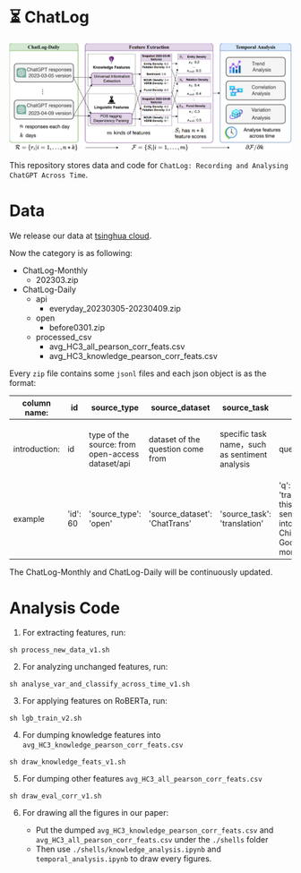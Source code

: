 # ⏳ ChatLog

![](./config/model_system_v3.png)

This repository stores data and code for `ChatLog: Recording and Analysing ChatGPT Across Time`.

# Data

We release our data at [tsinghua cloud](https://cloud.tsinghua.edu.cn/d/733684efbec84cbb8c52/).

Now the category is as following:

- ChatLog-Monthly
  -  202303.zip
- ChatLog-Daily
  - api
    - everyday_20230305-20230409.zip
  - open
    - before0301.zip
  - processed_csv
    - avg_HC3_all_pearson_corr_feats.csv
    - avg_HC3_knowledge_pearson_corr_feats.csv

Every `zip` file contains some `jsonl` files and each json object is as the format:

| column name:  | id       | source_type                                      | source_dataset                    | source_task                                    | q                                                          | a                    | language         | chat_date                       | time                                               |
| ------------- | -------- | ------------------------------------------------ | --------------------------------- | ---------------------------------------------- | ---------------------------------------------------------- | -------------------- | ---------------- | ------------------------------- | -------------------------------------------------- |
| introduction: | id       | type of the source: from open-access dataset/api | dataset of the question come from | specific task name，such as sentiment analysis | question                                                   | response of  ChatGPT | language         | The time that ChatGPT responses | The time that the data is stored into our database |
| example       | 'id': 60 | 'source_type': 'open'                            | 'source_dataset': 'ChatTrans'     | 'source_task': 'translation'                   | 'q': 'translate this sentence into Chinese: Good morning', | 'a': '早上好',       | 'language': 'zh' | 'chat_date': '2023-03-03',      | 'time': '2023-03-04 09:58:09',                     |

The ChatLog-Monthly and ChatLog-Daily will be continuously updated.

# Analysis Code

1. For extracting features, run:

```
sh process_new_data_v1.sh
```

2. For analyzing unchanged features, run:

```
sh analyse_var_and_classify_across_time_v1.sh
```

3. For applying features on RoBERTa, run:

```
sh lgb_train_v2.sh
```

4. For dumping knowledge features into `avg_HC3_knowledge_pearson_corr_feats.csv`

```
sh draw_knowledge_feats_v1.sh
```

5. For dumping other features `avg_HC3_all_pearson_corr_feats.csv`

```
sh draw_eval_corr_v1.sh
```

6. For drawing all the figures in our paper:

   - Put the dumped  `avg_HC3_knowledge_pearson_corr_feats.csv` and  `avg_HC3_all_pearson_corr_feats.csv` under the `./shells` folder
   - Then use `./shells/knowledge_analysis.ipynb` and `temporal_analysis.ipynb` to draw every figures.

   
